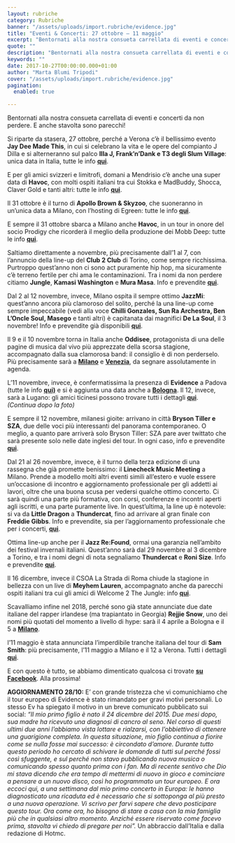 ```yaml
---
layout: rubriche
category: Rubriche
banner: "/assets/uploads/import.rubriche/evidence.jpg"
title: "Eventi & Concerti: 27 ottobre – 11 maggio"
excerpt: "Bentornati alla nostra consueta carrellata di eventi e concerti da non perdere. E anche stavolta sono parecchi! Si riparte da stasera, 27 ottobre, perché a Verona c’è il bellissimo evento Jay Dee Made This, in cui si celebrano la vita e le opere del compianto J Dilla e si alterneranno sul palco Illa J, Frank’n’Dank e T3 [&hellip"
quote: ""
description: "Bentornati alla nostra consueta carrellata di eventi e concerti da non perdere. E anche stavolta sono parecchi! Si riparte da stasera, 27 ottobre, perché a Verona c’è il bellissimo evento Jay Dee Made This, in cui si celebrano la vita e le opere del compianto J Dilla e si alterneranno sul palco Illa J, Frank’n’Dank e T3 [&hellip"
keywords: ""
date: 2017-10-27T00:00:00.000+01:00
author: "Marta Blumi Tripodi"
cover: "/assets/uploads/import.rubriche/evidence.jpg"
pagination:
  enabled: true

---
```


Bentornati alla nostra consueta carrellata di eventi e concerti da non perdere. E anche stavolta sono parecchi!

Si riparte da stasera, 27 ottobre, perché a Verona c’è il bellissimo evento **Jay Dee Made This**, in cui si celebrano la vita e le opere del compianto J Dilla e si alterneranno sul palco **Illa J, Frank’n’Dank e T3 degli Slum Village**: unica data in Italia, tutte le info [**qui**](https://www.facebook.com/events/341143339663141/?acontext=%7B%22action%5Fhistory%22%3A%22[%7B%5C%22surface%5C%22%3A%5C%22messaging%5C%22%2C%5C%22mechanism%5C%22%3A%5C%22attachment%5C%22%2C%5C%22extra%5Fdata%5C%22%3A%7B%7D%7D]%22%7D).

E per gli amici svizzeri e limitrofi, domani a Mendrisio c’è anche una super data di **Havoc**, con molti ospiti italiani tra cui Stokka e MadBuddy, Shocca, Claver Gold e tanti altri: tutte le info [**qui**](https://www.facebook.com/events/1922953784588450/?acontext=%7B%22ref%22%3A%2222%22%2C%22feed%5Fstory%5Ftype%22%3A%2222%22%2C%22action%5Fhistory%22%3A%22null%22%7D&pnref=story).

Il 31 ottobre è il turno di **Apollo Brown & Skyzoo**, che suoneranno in un’unica data a Milano, con l’hosting di Egreen: tutte le info [**qui**](https://www.facebook.com/events/495285160840297/?acontext=%7B%22ref%22%3A%2222%22%2C%22feed%5Fstory%5Ftype%22%3A%22376%22%2C%22action%5Fhistory%22%3A%22null%22%7D&pnref=story).

E sempre il 31 ottobre sbarca a Milano anche **Havoc**, in un tour in onore del socio Prodigy che ricorderà il meglio della produzione dei Mobb Deep: tutte le info [**qui**](https://www.facebook.com/events/1901234026805259/?acontext=%7B%22action%5Fhistory%22%3A%22[%7B%5C%22surface%5C%22%3A%5C%22page%5C%22%2C%5C%22mechanism%5C%22%3A%5C%22page%5Fupcoming%5Fevents%5Fcard%5C%22%2C%5C%22extra%5Fdata%5C%22%3A[]%7D]%22%2C%22has%5Fsource%22%3Atrue%7D).

Saltiamo direttamente a novembre, più precisamente dall’1 al 7, con l’annuncio della line-up del **Club 2 Club** di Torino, come sempre ricchissima. Purtroppo quest’anno non ci sono act puramente hip hop, ma sicuramente c’è terreno fertile per chi ama le contaminazioni. Tra i nomi da non perdere citiamo **Jungle**, **Kamasi Washington** e **Mura Masa**. Info e prevendite [**qui**](http://clubtoclub.it/it/).

Dal 2 al 12 novembre, invece, Milano ospita il sempre ottimo **JazzMi**: quest’anno ancora più clamoroso del solito, perché la una line-up come sempre impeccabile (vedi alla voce **Chilli Gonzales, Sun Ra Archestra, Ben L’Oncle Soul, Masego** e tanti altri) è capitanata dai magnifici **De La Soul**, il 3 novembre! Info e prevendite già disponibili [**qui**](http://www.jazzmi.it/).

Il 9 e il 10 novembre torna in Italia anche **Oddisee**, protagonista di una delle pagine di musica dal vivo più apprezzate della scorsa stagione, accompagnato dalla sua clamorosa band: il consiglio è di non perderselo. Più precisamente sarà a [**Milano**](https://www.facebook.com/events/495674500773755/) e [**Venezia**](https://www.facebook.com/events/886663564822546/?acontext=%7B%22source%22%3A3%2C%22source%5Fnewsfeed%5Fstory%5Ftype%22%3A%22regular%22%2C%22action%5Fhistory%22%3A%22[%7B%5C%22surface%5C%22%3A%5C%22newsfeed%5C%22%2C%5C%22mechanism%5C%22%3A%5C%22feed%5Fstory%5C%22%2C%5C%22extra%5Fdata%5C%22%3A[]%7D]%22%2C%22has%5Fsource%22%3Atrue%7D&source=3&source%5Fnewsfeed%5Fstory%5Ftype=regular&action%5Fhistory=[%7B%22surface%22%3A%22newsfeed%22%2C%22mechanism%22%3A%22feed%5Fstory%22%2C%22extra%5Fdata%22%3A[]%7D]&has%5Fsource=1&fref=mentions), da segnare assolutamente in agenda.

L’11 novembre, invece, è confermatissima la presenza di **Evidence** a Padova (tutte le info [**qui)**](https://www.facebook.com/events/1464350100319319/?acontext=%7B%22ref%22%3A%2222%22%2C%22feed%5Fstory%5Ftype%22%3A%22376%22%2C%22action%5Fhistory%22%3A%22null%22%7D&pnref=story) e si è aggiunta una data anche a [**Bologna**](https://www.facebook.com/270720033266807/photos/a.270729203265890.1073741827.270720033266807/539884156350392/?type=3&theater). Il 12, invece, sarà a Lugano: gli amici ticinesi possono trovare tutti i dettagli [**qui**](https://www.facebook.com/events/1743152942370229/?acontext=%7B%22ref%22%3A%223%22%2C%22ref%5Fnewsfeed%5Fstory%5Ftype%22%3A%22regular%22%2C%22action%5Fhistory%22%3A%22null%22%7D). _(Continua dopo la foto)_

E sempre il 12 novembre, milanesi gioite: arrivano in città **Bryson Tiller e SZA**, due delle voci più interessanti del panorama contemporaneo. O meglio, a quanto pare arriverà solo Bryson Tiller: SZA pare aver twittato che sarà presente solo nelle date inglesi del tour. In ogni caso, info e prevendite [**qui**](http://alcatrazmilano.it/eventi/bryson-tiller/).

Dal 21 al 26 novembre, invece, è il turno della terza edizione di una rassegna che già promette benissimo: il **Linecheck Music Meeting** a Milano. Prende a modello molti altri eventi simili all’estero e vuole essere un’occasione di incontro e aggiornamento professionale per gli addetti ai lavori, oltre che una buona scusa per vedersi qualche ottimo concerto. Ci sarà quindi una parte più formativa, con corsi, conferenze e incontri aperti agli iscritti, e una parte puramente live. In quest’ultima, la line up è notevole: si va da **Little Dragon** a **Thundercat**, fino ad arrivare al gran finale con **Freddie Gibbs**. Info e prevendite, sia per l’aggiornamento professionale che per i concerti, [**qui**](http://www.linecheckfestival.com/).

Ottima line-up anche per il **Jazz Re:Found**, ormai una garanzia nell’ambito dei festival invernali italiani. Quest’anno sarà dal 29 novembre al 3 dicembre a Torino, e tra i nomi degni di nota segnaliamo **Thundercat** e **Roni Size**. Info e prevendite [**qui**](http://jazzrefound.it/never-hype-ever-ahead/).

Il 16 dicembre, invece il CSOA La Strada di Roma chiude la stagione in bellezza con un live di **Meyhem Lauren**, accompagnato anche da parecchi ospiti italiani tra cui gli amici di Welcome 2 The Jungle: info [**qui**](https://www.facebook.com/events/1524091587677642/?acontext=%7B%22ref%22%3A%223%22%2C%22ref%5Fnewsfeed%5Fstory%5Ftype%22%3A%22regular%22%2C%22action%5Fhistory%22%3A%22null%22%7D).

Scavalliamo infine nel 2018, perché sono già state annunciate due date italiane del rapper irlandese (ma trapiantato in Georgia) **Rejjie Snow**, uno dei nomi più quotati del momento a livello di hype: sarà il 4 aprile a Bologna e il 5 a [**Milano**](https://www.facebook.com/events/1483825198332546/?acontext=%7B%22source%22%3A5%2C%22page%5Fid%5Fsource%22%3A43041623120%2C%22action%5Fhistory%22%3A[%7B%22surface%22%3A%22page%22%2C%22mechanism%22%3A%22main%5Flist%22%2C%22extra%5Fdata%22%3A%22%7B%5C%22page%5Fid%5C%22%3A43041623120%2C%5C%22tour%5Fid%5C%22%3Anull%7D%22%7D]%2C%22has%5Fsource%22%3Atrue%7D).

l’11 maggio è stata annunciata l’imperdibile tranche italiana del tour di **Sam Smith**: più precisamente, l’11 maggio a Milano e il 12 a Verona. Tutti i dettagli [**qui**](http://www.vivoconcerti.com/artisti/sam-smith).

E con questo è tutto, se abbiamo dimenticato qualcosa ci trovate [**su Facebook**](https://www.facebook.com/hotmcmag). Alla prossima!

**AGGIORNAMENTO 28/10:** E’ con grande tristezza che vi comunichiamo che il tour europeo di Evidence è stato rimandato per gravi motivi personali. Lo stesso Ev ha spiegato il motivo in un breve comunicato pubblicato sui social: _“Il mio primo figlio è nato il 24 dicembre del 2015\. Due mesi dopo, sua madre ha ricevuto una diagnosi di cancro al seno. Nel corso di questi ultimi due anni l’abbiamo vista lottare e rialzarsi, con l’obbiettivo di ottenere una guarigione completa. In questa situazione, mio figlio continua a fiorire come se nulla fosse mai successo: è circondato d’amore. Durante tutto questo periodo ho cercato di schivare le domande di tutti sul perché fossi così sfuggente, e sul perché non stavo pubblicando nuova musica o comunicando spesso quanto prima con i fan. Ma di recente sentivo che Dio mi stava dicendo che era tempo di mettermi di nuovo in gioco e cominciare a pensare a un nuovo disco, così ho programmato un tour europeo. E ora eccoci qui, a una settimana dal mio primo concerto in Europa: le hanno diagnosticato una ricaduta ed è necessario che si sottoponga al più presto a una nuova operazione. Vi scrivo per farvi sapere che devo posticipare questo tour. Ora come ora, ho bisogno di stare a casa con la mia famiglia più che in qualsiasi altro momento. Anziché essere riservato come facevo prima, stavolta vi chiedo di pregare per noi”._ Un abbraccio dall’Italia e dalla redazione di Hotmc.  